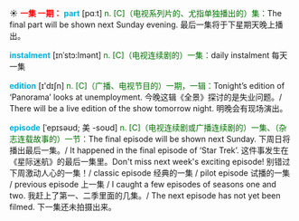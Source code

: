 ☀ <font color="red">**一集 一期：**</font>
<font color="sky blue">**part**</font> [pɑːt] 
<font color="rgb(227, 108, 9)">n. [C]（电视系列片的、尤指单独播出的）集：</font>The final part will be shown next Sunday evening. 最后一集将于下星期天晚上播出。
           
<font color="sky blue">**instalment**</font> [ɪnˈstɔ:lmənt]
<font color="rgb(227, 108, 9)">n. [C]（电视连续剧的）一集：</font>daily instalment 每天一集

<font color="sky blue">**edition**</font> [ɪ'dɪʃn] 
<font color="rgb(227, 108, 9)">n. [C]（广播、电视节目的）一期，一辑：</font>Tonight’s edition of ‘Panorama’ looks at unemployment. 今晚这辑《全景》探讨的是失业问题。/ There will be a live edition of the show tomorrow night. 明晚会有现场演出。
           
<font color="sky blue">**episode**</font> [ˈepɪsəʊd; 美 -soʊd]
<font color="rgb(227, 108, 9)">n. [C]（电视连续剧或广播连续剧的）一集、（杂志连载故事的）一节：</font>The final episode will be shown next Sunday. 下周日将播出最后一集。/ It happened in the final episode of ‘Star Trek’. 这件事发生在《星际迷航》的最后一集里。Don't miss next week's exciting episode! 别错过下周激动人心的一集！/ classic episode 经典的一集 / pilot episode 试播的一集 / previous episode 上一集 / I caught a few episodes of seasons one and two. 我赶上了第一、二季里面的几集。/ The next episode has not yet been filmed. 下一集还未拍摄出来。